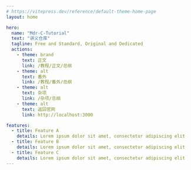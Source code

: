 ```yaml
---
# https://vitepress.dev/reference/default-theme-home-page
layout: home

hero:
  name: "Mdr-C-Tutorial"
  text: "讲义仓库"
  tagline: Free and Standard, Original and Dedicated
  actions:
    - theme: brand
      text: 正文
      link: /教程/正文/总纲
    - theme: alt
      text: 番外
      link: /教程/番外/总纲
    - theme: alt
      text: 杂项
      link: /杂项/总纲
    - theme: alt
      text: 返回官网
      link: http://localhost:3000

features:
  - title: Feature A
    details: Lorem ipsum dolor sit amet, consectetur adipiscing elit
  - title: Feature B
    details: Lorem ipsum dolor sit amet, consectetur adipiscing elit
  - title: Feature C
    details: Lorem ipsum dolor sit amet, consectetur adipiscing elit
---
```

